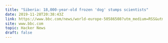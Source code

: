 ```yaml
---
title: "Siberia: 18,000-year-old frozen 'dog' stumps scientists"
date: 2019-11-28T20:38:43Z
link: https://www.bbc.com/news/world-europe-50586508?utm_medium=RSS&utm_source=hune
site: www.bbc.com
topic: Hacker News
draft: false
---
```

